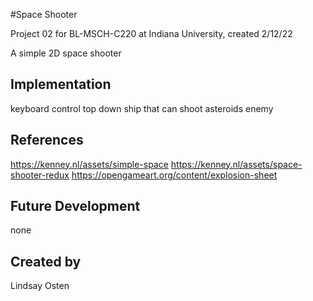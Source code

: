 #Space Shooter

Project 02 for BL-MSCH-C220 at Indiana University, created 2/12/22

A simple 2D space shooter

## Implementation
keyboard control
top down ship that can shoot asteroids
enemy

## References
https://kenney.nl/assets/simple-space
https://kenney.nl/assets/space-shooter-redux
https://opengameart.org/content/explosion-sheet




## Future Development
none

## Created by
Lindsay Osten
